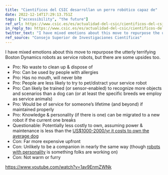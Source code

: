 ```yaml
---
title: "Científicos del CSIC desarrollan un perro robótico capaz de"
date: 2022-12-14T17:29:13.751Z
tags: ["accessibility", "the future"]
ref_url: https://www.csic.es/es/actualidad-del-csic/cientificos-del-csic-desarrollan-un-perro-robotico-capaz-de-guiar-personas
in_reply_to: https://www.csic.es/es/actualidad-del-csic/cientificos-del-csic-desarrollan-un-perro-robotico-capaz-de-guiar-personas
twitter_text: "I have mixed emotions about this move to repurpose the utterly terrifying Boston Dynamics robots as service robots, but there are some upsides too."
ref_source: "Consejo Superior de Investigaciones Científicas"
---
```


I have mixed emotions about this move to repurpose the utterly terrifying Boston Dynamics robots as service robots, but there are some upsides too.

* Pro: No waste to clean up & dispose of
* Pro: Can be used by people with allergies
* Pro: Has no mouth, will never bite
* Pro: People are less likely to try to pet/distract your service robot
* Pro: Can likely be trained (or sensor-enabled) to recognize more objects and scenarios than a dog can (or at least the specific breeds we employ as service animals)
* Pro: Would be of service for someone’s lifetime (and beyond) if maintained properly
* Pro: Knowledge & personality (if there is one) can be migrated to a new robot if the current one breaks
* Questionable: Potentially less costly to own, assuming power & maintenance is less than the [US$1000-2000/yr it costs to own the average dog](https://yourdogadvisor.com/dog-annual-cost/)
* Con: Far more expensive upfront
* Con: Unlikely to be a companion in nearly the same way (though [robots with personality](https://www.kickstarter.com/projects/keyitechnology/meet-loona-the-petbot-you-will-fall-in-love) is something folks are working on)
* Con: Not warm or furry

https://www.youtube.com/watch?v=1av9EnmZWNk
